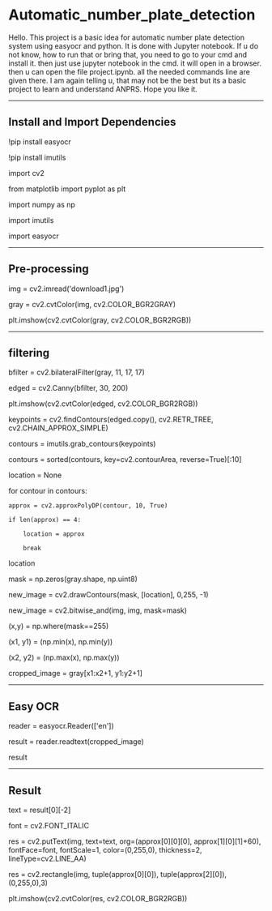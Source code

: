 # Automatic_number_plate_detection
Hello.
This project is a basic idea for automatic number plate detection system using easyocr and python.
It is done with Jupyter notebook. If u do not know, how to run that or bring that, you need to go to your cmd and install it. then just use jupyter notebook in the cmd. it will open in a browser.
then u can open the file project.ipynb.
all the needed commands line are given there.
I am again telling u, that may not be the best but its a basic project to learn and understand ANPRS.
Hope you like it.

----
Install and Import Dependencies
----

!pip install easyocr

!pip install imutils


import cv2

from matplotlib import pyplot as plt

import numpy as np

import imutils

import easyocr


----
Pre-processing
----

img = cv2.imread('download1.jpg')

gray = cv2.cvtColor(img, cv2.COLOR_BGR2GRAY)

plt.imshow(cv2.cvtColor(gray, cv2.COLOR_BGR2RGB))



----
filtering
----

bfilter = cv2.bilateralFilter(gray, 11, 17, 17)

edged = cv2.Canny(bfilter, 30, 200)

plt.imshow(cv2.cvtColor(edged, cv2.COLOR_BGR2RGB))





keypoints = cv2.findContours(edged.copy(), cv2.RETR_TREE, cv2.CHAIN_APPROX_SIMPLE)

contours = imutils.grab_contours(keypoints)

contours = sorted(contours, key=cv2.contourArea, reverse=True)[:10]



location = None

for contour in contours:

    approx = cv2.approxPolyDP(contour, 10, True)
    
    if len(approx) == 4:
    
        location = approx
        
        break
        
location

mask = np.zeros(gray.shape, np.uint8)

new_image = cv2.drawContours(mask, [location], 0,255, -1)

new_image = cv2.bitwise_and(img, img, mask=mask)



(x,y) = np.where(mask==255)

(x1, y1) = (np.min(x), np.min(y))

(x2, y2) = (np.max(x), np.max(y))

cropped_image = gray[x1:x2+1, y1:y2+1]



----
Easy OCR
----

reader = easyocr.Reader(['en'])

result = reader.readtext(cropped_image)

result




----
Result
----

text = result[0][-2]

font = cv2.FONT_ITALIC

res = cv2.putText(img, text=text, org=(approx[0][0][0], approx[1][0][1]+60), fontFace=font, fontScale=1, color=(0,255,0), thickness=2, lineType=cv2.LINE_AA)

res = cv2.rectangle(img, tuple(approx[0][0]), tuple(approx[2][0]), (0,255,0),3)

plt.imshow(cv2.cvtColor(res, cv2.COLOR_BGR2RGB))


